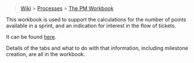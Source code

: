 > [Wiki](Home) > [Processes](Processes) > [The PM Workbook](PM-Workbook)

This workbook is used to support the calculations for the number of points available in a sprint, and an indication for interest in the flow of tickets.

It can be found [here](https://stfc365.sharepoint.com/:x:/r/sites/ISISProjects-181/Project%20Management%20Documents/IBEX%20Pm%20calculations.xlsx?d=w44859227499244e6bf092cc7b74411a8&csf=1&web=1&e=joqvGu).

Details of the tabs and what to do with that information, including milestone creation, are all in the workbook.